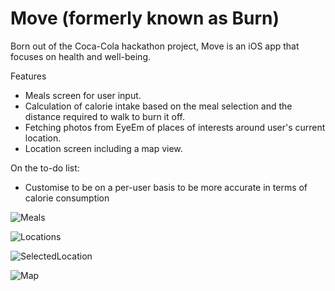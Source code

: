 # Move (formerly known as Burn)
Born out of the Coca-Cola hackathon project, Move is an iOS app that focuses on health and well-being.

Features
- Meals screen for user input.
- Calculation of calorie intake based on the meal selection and the distance required to walk to burn it off.
- Fetching photos from EyeEm of places of interests around user's current location.
- Location screen including a map view.

On the to-do list:
- Customise to be on a per-user basis to be more accurate in terms of calorie consumption


![Meals](https://github.com/melissayung/burn-ios-app/blob/master/burn-ios-app/ScreenshotMeals.png)

![Locations](https://github.com/melissayung/burn-ios-app/blob/master/burn-ios-app/ScreenshotEyeEmLocations.png)

![SelectedLocation](https://github.com/melissayung/burn-ios-app/blob/master/burn-ios-app/ScreenshotPlaceOfInterest.png)

![Map](https://github.com/melissayung/burn-ios-app/blob/master/burn-ios-app/ScreenshotMap.png)
